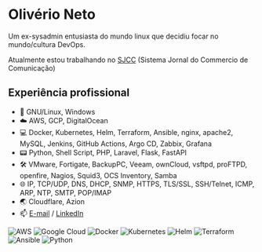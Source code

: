 # Olivério Neto

Um ex-sysadmin entusiasta do mundo linux que decidiu focar no mundo/cultura DevOps.

Atualmente estou trabalhando no <a href="https://jc.com.br">SJCC</a> (Sistema Jornal do Commercio de Comunicação)

## Experiência profissional

- 📱 GNU/Linux, Windows
- ☁️ AWS, GCP, DigitalOcean
- 💻 Docker, Kubernetes, Helm, Terraform, Ansible, nginx, apache2, MySQL, Jenkins, GitHub Actions, Argo CD, Zabbix, Grafana
- 📟 Python, Shell Script, PHP, Laravel, Flask, FastAPI
- 🛠️ VMware, Fortigate, BackupPC, Veeam, ownCloud, vsftpd, proFTPD, openfire, Nagios, Squid3, OCS Inventory, Samba
- 🌐 IP, TCP/UDP, DNS, DHCP, SNMP, HTTPS, TLS/SSL, SSH/Telnet, ICMP, ARP, NTP, SMTP, POP/IMAP
- 🌏 Cloudflare, Azion
- 📫 <a href="mailto:contato@ojnn.com.br">E-mail</a> / <a href="https://ojnn.com.br">LinkedIn</a>

![AWS](https://img.shields.io/badge/Amazon%20AWS-%23232F3E?logo=amazon)
![Google Cloud](https://img.shields.io/badge/-Google%20Cloud%20Platform-4285F4?style=flat&logo=google%20cloud&logoColor=white)
![Docker](https://img.shields.io/static/v1?logo=Docker&logoColor=white&label=&message=Docker&color=2496ED)
![Kubernetes](https://img.shields.io/static/v1?logo=Kubernetes&logoColor=white&label=&message=Kubernetes&color=blue)
![Helm](https://img.shields.io/static/v1?logo=Helm&logoColor=white&label=&message=Helm&color=blue)
![Terraform](https://img.shields.io/badge/Terraform-515E63?style=flat-square&logo=terraform)
![Ansible](https://img.shields.io/static/v1?logo=Ansible&logoColor=white&label=&message=Ansible&color=EE0000)
![Python](https://img.shields.io/badge/Python-306998?style=flat&logo=python&logoColor=white)
